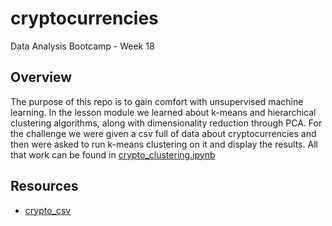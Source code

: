 # cryptocurrencies
Data Analysis Bootcamp - Week 18

## Overview
The purpose of this repo is to gain comfort with unsupervised machine learning. In the lesson module we learned about k-means and hierarchical clustering algorithms, along with dimensionality reduction through PCA. For the challenge we were given a csv full of data about cryptocurrencies and then were asked to run k-means clustering on it and display the results. All that work can be found in [crypto_clustering.ipynb](crypto_clustering.ipynb)

## Resources

- [crypto_csv](resources/crypto_data.csv)